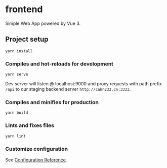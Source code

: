 # frontend

Simple Web App powered by Vue 3.

## Project setup
```
yarn install
```

### Compiles and hot-reloads for development
```
yarn serve
```

Dev server will listen @ localhost:9000 and proxy requests with path prefix `/api` to our staging backend server `http://cahn233.cn:3333`.

### Compiles and minifies for production
```
yarn build
```

### Lints and fixes files
```
yarn lint
```

### Customize configuration
See [Configuration Reference](https://cli.vuejs.org/config/).
